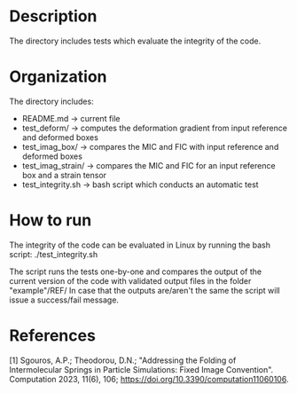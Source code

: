 # Description
The directory includes tests which evaluate the integrity of the code.

# Organization
The directory includes:
 - README.md -> current file
 - test_deform/ -> computes the deformation gradient from input reference and deformed boxes
 - test_imag_box/ -> compares the MIC and FIC with input reference and deformed boxes
 - test_imag_strain/ -> compares the MIC and FIC for an input reference box and a strain tensor
 - test_integrity.sh -> bash script which conducts an automatic test

# How to run
The integrity of the code can be evaluated in Linux by running the bash script:
./test_integrity.sh

The script runs the tests one-by-one and compares the output of the current version of the code with validated output files in the folder "example"/REF/
In case that the outputs are/aren't the same the script will issue a success/fail message.

# References
[1] Sgouros, A.P.; Theodorou, D.N.; "Addressing the Folding of Intermolecular Springs in Particle Simulations: Fixed Image Convention". Computation 2023, 11(6), 106; https://doi.org/10.3390/computation11060106.
